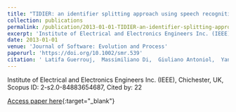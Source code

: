 ```yaml
---
title: "TIDIER: an identifier splitting approach using speech recognition techniques"
collection: publications
permalink: /publication/2013-01-01-TIDIER-an-identifier-splitting-approach-using-speech-recognition-techniques
excerpt: 'Institute of Electrical and Electronics Engineers Inc. (IEEE), Chichester, UK, Scopus ID: 2-s2.0-84883654687, Cited by: 22'
date: 2013-01-01
venue: 'Journal of Software: Evolution and Process'
paperurl: 'https://doi.org/10.1002/smr.539'
citation: ' Latifa Guerrouj,  Massimiliano Di,  Giuliano Antoniol,  Yann-Ga&quot;el Gu&apos;eh&apos;eneuc, &quot;TIDIER: an identifier splitting approach using speech recognition techniques.&quot; Journal of Software: Evolution and Process, 2013.'
---
```

Institute of Electrical and Electronics Engineers Inc. (IEEE), Chichester, UK, Scopus ID: 2-s2.0-84883654687, Cited by: 22

[Access paper here](https://doi.org/10.1002/smr.539){:target="_blank"}
